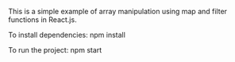This is a simple example of array manipulation using map and filter functions in React.js.

To install dependencies: npm install

To run the project: npm start
